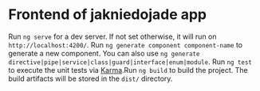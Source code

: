 # Frontend of jakniedojade app

Run `ng serve` for a dev server. If not set otherwise, it will run on `http://localhost:4200/`.
Run `ng generate component component-name` to generate a new component.
You can also use `ng generate directive|pipe|service|class|guard|interface|enum|module`.
Run `ng test` to execute the unit tests via [Karma](https://karma-runner.github.io).Run `ng build` to build the project. The build artifacts will be stored in the `dist/` directory.
